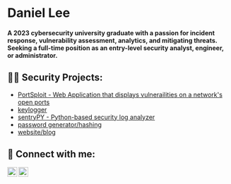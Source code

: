 <h1>Daniel Lee</h1>

<h4> A 2023 cybersecurity university graduate with a passion for incident response, vulnerability assessment, analytics, and mitigating threats. Seeking a full-time position as an entry-level security analyst, engineer, or administrator.</h4> 
<h2>👨‍💻 Security Projects:</h2>


- [PortSploit - Web Application that displays vulnerailities on a network's open ports](https://github.com/jhyungleeCS/portsploit)
- [keylogger](https://github.com/jhyungleeCS/keylogger)
- [sentryPY - Python-based security log analyzer](https://github.com/jhyungleeCS/sentrypy)
- [password generator/hashing](https://github.com/jhyungleeCS/password-generator)
- [website/blog](https://jhyungleecs.com)


<h2> 🤳 Connect with me:</h2>


[<img align="left" alt="Dan | Chrome" width="22px" src="https://cdn.jsdelivr.net/npm/simple-icons@3.13.0/icons/googlechrome.svg" />][website]
[<img align="left" alt="Dan | LinkedIn" width="22px" src="https://cdn.jsdelivr.net/npm/simple-icons@v3/icons/linkedin.svg" />][linkedin]


[website]: https://www.jhyungleecs.com
[linkedin]: https://www.linkedin.com/in/daniel-lee-32a954184/
